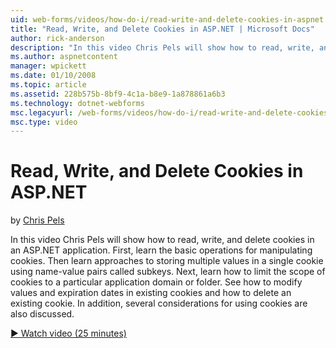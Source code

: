 ```yaml
---
uid: web-forms/videos/how-do-i/read-write-and-delete-cookies-in-aspnet
title: "Read, Write, and Delete Cookies in ASP.NET | Microsoft Docs"
author: rick-anderson
description: "In this video Chris Pels will show how to read, write, and delete cookies in an ASP.NET application. First, learn the basic operations for manipulating cooki..."
ms.author: aspnetcontent
manager: wpickett
ms.date: 01/10/2008
ms.topic: article
ms.assetid: 228b575b-8bf9-4c1a-b8e9-1a878861a6b3
ms.technology: dotnet-webforms
msc.legacyurl: /web-forms/videos/how-do-i/read-write-and-delete-cookies-in-aspnet
msc.type: video
---
```

Read, Write, and Delete Cookies in ASP.NET
====================
by [Chris Pels](https://twitter.com/chrispels)

In this video Chris Pels will show how to read, write, and delete cookies in an ASP.NET application. First, learn the basic operations for manipulating cookies. Then learn approaches to storing multiple values in a single cookie using name-value pairs called subkeys. Next, learn how to limit the scope of cookies to a particular application domain or folder. See how to modify values and expiration dates in existing cookies and how to delete an existing cookie. In addition, several considerations for using cookies are also discussed.

[&#9654; Watch video (25 minutes)](https://channel9.msdn.com/Blogs/ASP-NET-Site-Videos/read-write-and-delete-cookies-in-aspnet)
